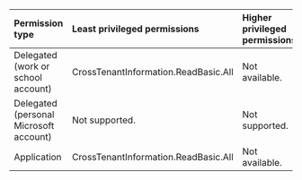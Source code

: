 |Permission type|Least privileged permissions|Higher privileged permissions|
|:---|:---|:---|
|Delegated (work or school account)|CrossTenantInformation.ReadBasic.All|Not available.|
|Delegated (personal Microsoft account)|Not supported.|Not supported.|
|Application|CrossTenantInformation.ReadBasic.All|Not available.|